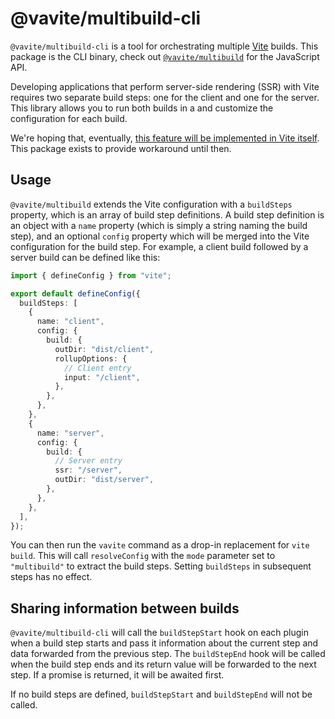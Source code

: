# @vavite/multibuild-cli

`@vavite/multibuild-cli` is a tool for orchestrating multiple [Vite](https://vitejs.dev) builds. This package is the CLI binary, check out [`@vavite/multibuild`](../multibuild) for the JavaScript API.

Developing applications that perform server-side rendering (SSR) with Vite requires two separate build steps: one for the client and one for the server. This library allows you to run both builds in a and customize the configuration for each build.

We're hoping that, eventually, [this feature will be implemented in Vite itself](https://github.com/vitejs/vite/issues/5936). This package exists to provide workaround until then.

## Usage

`@vavite/multibuild` extends the Vite configuration with a `buildSteps` property, which is an array of build step definitions. A build step definition is an object with a `name` property (which is simply a string naming the build step), and an optional `config` property which will be merged into the Vite configuration for the build step. For example, a client build followed by a server build can be defined like this:

```ts
import { defineConfig } from "vite";

export default defineConfig({
  buildSteps: [
    {
      name: "client",
      config: {
        build: {
          outDir: "dist/client",
          rollupOptions: {
            // Client entry
            input: "/client",
          },
        },
      },
    },
    {
      name: "server",
      config: {
        build: {
          // Server entry
          ssr: "/server",
          outDir: "dist/server",
        },
      },
    },
  ],
});
```

You can then run the `vavite` command as a drop-in replacement for `vite build`. This will call `resolveConfig` with the `mode` parameter set to `"multibuild"` to extract the build steps. Setting `buildSteps` in subsequent steps has no effect.

## Sharing information between builds

`@vavite/multibuild-cli` will call the `buildStepStart` hook on each plugin when a build step starts and pass it information about the current step and data forwarded from the previous step. The `buildStepEnd` hook will be called when the build step ends and its return value will be forwarded to the next step. If a promise is returned, it will be awaited first.

If no build steps are defined, `buildStepStart` and `buildStepEnd` will not be called.
